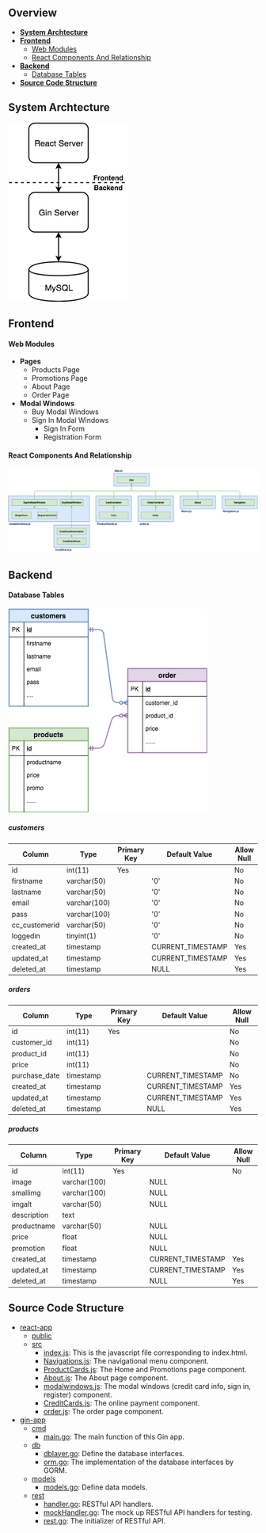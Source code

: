 ## Overview 
- [**System Archtecture**]()
- [**Frontend**]()
   - [Web Modules]()
   - [React Components And Relationship]()
- [**Backend**]()
   - [Database Tables]()
- [**Source Code Structure**]()

## System Archtecture
![](../img/system_archtecture.png)

## Frontend
#### Web Modules
- **Pages**
   - Products Page
   - Promotions Page
   - About Page
   - Order Page
- **Modal Windows**
   - Buy Modal Windows
   - Sign In Modal Windows
      - Sign In Form
      - Registration Form

#### React Components And Relationship
![](../img/component.png)

## Backend
#### Database Tables
![](../img/entity_relationship.png)
##### customers
| Column | Type | Primary Key | Default Value | Allow Null |
|----|----|----|----|----|
| id | int(11) | Yes |  | No |
| firstname | varchar(50) |  | '0' | No |
| lastname | varchar(50) |  | '0' | No |
| email | varchar(100) |  | '0' | No |
| pass | varchar(100) |  | '0' | No |
| cc_customerid | varchar(50) |  | '0' | No |
| loggedin | tinyint(1) |  | '0' | No |
| created_at | timestamp |  | CURRENT_TIMESTAMP | Yes |
| updated_at | timestamp |  | CURRENT_TIMESTAMP | Yes |
| deleted_at | timestamp |  | NULL | Yes |

##### orders
| Column | Type | Primary Key | Default Value | Allow Null |
|----|----|----|----|----|
| id | int(11) | Yes |  | No |
| customer_id | int(11) |  |  | No |
| product_id | int(11) |  |  | No |
| price | int(11) |  |  | No |
| purchase_date | timestamp |  | CURRENT_TIMESTAMP | No |
| created_at | timestamp |  | CURRENT_TIMESTAMP | Yes |
| updated_at | timestamp |  | CURRENT_TIMESTAMP | Yes |
| deleted_at | timestamp |  | NULL | Yes |

##### products
| Column | Type | Primary Key | Default Value | Allow Null |
|----|----|----|----|----|
| id | int(11) | Yes |  | No |
| image | varchar(100) |  | NULL |  |
| smallimg | varchar(100) |  | NULL |  |
| imgalt | varchar(50) |  | NULL |  |
| description | text |  |  |  |
| productname | varchar(50) |  | NULL |  |
| price | float |  | NULL |  |
| promotion | float |  | NULL |  |
| created_at | timestamp |  | CURRENT_TIMESTAMP | Yes |
| updated_at | timestamp |  | CURRENT_TIMESTAMP | Yes |
| deleted_at | timestamp |  | NULL | Yes |

## Source Code Structure
- [react-app](../react-app)
   - [public](../react-app/public)
   - [src](../react-app/src)
      - [index.js](../react-app/src/index.js): This is the javascript file corresponding to index.html.
      - [Navigations.js](../react-app/src/Navigations.js): The navigational menu component.
      - [ProductCards.js](../react-app/src/ProductCards.js): The Home and Promotions page component.
      - [About.js](../react-app/src/About.js): The About page component.
      - [modalwindows.js](../react-app/src/modalwindows.js): The modal windows (credit card info, sign in, register) component.
      - [CreditCards.js](../react-app/src/CreditCards.js): The online payment component.
      - [order.js](../react-app/src/order.js): The order page component.
- [gin-app]()
   - [cmd]()
      - [main.go](../gin-app/cmd/main.go): The main function of this Gin app.
   - [db]()
      - [dblayer.go](../gin-app/db/dblayer.go): Define the database interfaces.
      - [orm.go](../gin-app/db/orm.go.go): The implementation of the database interfaces by GORM.
   - [models]()
      - [models.go](../gin-app/models/models.go): Define data models.
   - [rest]()
      - [handler.go](../gin-app/rest/handler.go): RESTful API handlers.
      - [mockHandler.go](../gin-app/rest/mockHandler.go): The mock up RESTful API handlers for testing.
      - [rest.go](../gin-app/rest/rest.go): The initializer of RESTful API.
